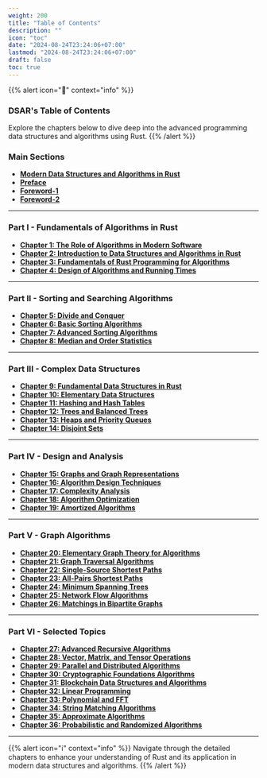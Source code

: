 ```yaml
---
weight: 200
title: "Table of Contents"
description: ""
icon: "toc"
date: "2024-08-24T23:24:06+07:00"
lastmod: "2024-08-24T23:24:06+07:00"
draft: false
toc: true
---
```


{{% alert icon="📘" context="info" %}}
### **DSAR's Table of Contents**

Explore the chapters below to dive deep into the advanced programming data structures and algorithms using Rust.
{{% /alert %}}

### **Main Sections**

- [**Modern Data Structures and Algorithms in Rust**](/docs/dsar/)
- [**Preface**](/docs/preface/)
- [**Foreword-1**](/docs/foreword/)
- [**Foreword-2**](/docs/foreword-2/)

---

### **Part I - Fundamentals of Algorithms in Rust**

- [**Chapter 1: The Role of Algorithms in Modern Software**](/docs/part-i/chapter-1/)
- [**Chapter 2: Introduction to Data Structures and Algorithms in Rust**](/docs/part-i/chapter-2/)
- [**Chapter 3: Fundamentals of Rust Programming for Algorithms**](/docs/part-i/chapter-3/)
- [**Chapter 4: Design of Algorithms and Running Times**](/docs/part-i/chapter-4/)

---

### **Part II - Sorting and Searching Algorithms**

- [**Chapter 5: Divide and Conquer**](/docs/part-ii/chapter-5/)
- [**Chapter 6: Basic Sorting Algorithms**](/docs/part-ii/chapter-6/)
- [**Chapter 7: Advanced Sorting Algorithms**](/docs/part-ii/chapter-7/)
- [**Chapter 8: Median and Order Statistics**](/docs/part-ii/chapter-8/)

---

### **Part III - Complex Data Structures**

- [**Chapter 9: Fundamental Data Structures in Rust**](/docs/part-iii/chapter-9/)
- [**Chapter 10: Elementary Data Structures**](/docs/part-iii/chapter-10/)
- [**Chapter 11: Hashing and Hash Tables**](/docs/part-iii/chapter-11/)
- [**Chapter 12: Trees and Balanced Trees**](/docs/part-iii/chapter-12/)
- [**Chapter 13: Heaps and Priority Queues**](/docs/part-iii/chapter-13/)
- [**Chapter 14: Disjoint Sets**](/docs/part-iii/chapter-14/)

---

### **Part IV - Design and Analysis**

- [**Chapter 15: Graphs and Graph Representations**](/docs/part-iv/chapter-15/)
- [**Chapter 16: Algorithm Design Techniques**](/docs/part-iv/chapter-16/)
- [**Chapter 17: Complexity Analysis**](/docs/part-iv/chapter-17/)
- [**Chapter 18: Algorithm Optimization**](/docs/part-iv/chapter-18/)
- [**Chapter 19: Amortized Algorithms**](/docs/part-iv/chapter-19/)

---

### **Part V - Graph Algorithms**

- [**Chapter 20: Elementary Graph Theory for Algorithms**](/docs/part-v/chapter-20/)
- [**Chapter 21: Graph Traversal Algorithms**](/docs/part-v/chapter-21/)
- [**Chapter 22: Single-Source Shortest Paths**](/docs/part-v/chapter-22/)
- [**Chapter 23: All-Pairs Shortest Paths**](/docs/part-v/chapter-23/)
- [**Chapter 24: Minimum Spanning Trees**](/docs/part-v/chapter-24/)
- [**Chapter 25: Network Flow Algorithms**](/docs/part-v/chapter-25/)
- [**Chapter 26: Matchings in Bipartite Graphs**](/docs/part-v/chapter-26/)

---

### **Part VI - Selected Topics**

- [**Chapter 27: Advanced Recursive Algorithms**](/docs/part-vi/chapter-27/)
- [**Chapter 28: Vector, Matrix, and Tensor Operations**](/docs/part-vi/chapter-28/)
- [**Chapter 29: Parallel and Distributed Algorithms**](/docs/part-vi/chapter-29/)
- [**Chapter 30: Cryptographic Foundations Algorithms**](/docs/part-vi/chapter-30/)
- [**Chapter 31: Blockchain Data Structures and Algorithms**](/docs/part-vi/chapter-31/)
- [**Chapter 32: Linear Programming**](/docs/part-vi/chapter-32/)
- [**Chapter 33: Polynomial and FFT**](/docs/part-vi/chapter-33/)
- [**Chapter 34: String Matching Algorithms**](/docs/part-vi/chapter-34/)
- [**Chapter 35: Approximate Algorithms**](/docs/part-vi/chapter-35/)
- [**Chapter 36: Probabilistic and Randomized Algorithms**](/docs/part-vi/chapter-36/)


---

{{% alert icon="ℹ️" context="info" %}}
Navigate through the detailed chapters to enhance your understanding of Rust and its application in modern data structures and algorithms.
{{% /alert %}}
